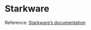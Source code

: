 # Starkware




Reference: [Starkware’s documentation](https://docs.starkware.co/starkex-docs-v2-deprecated/)

